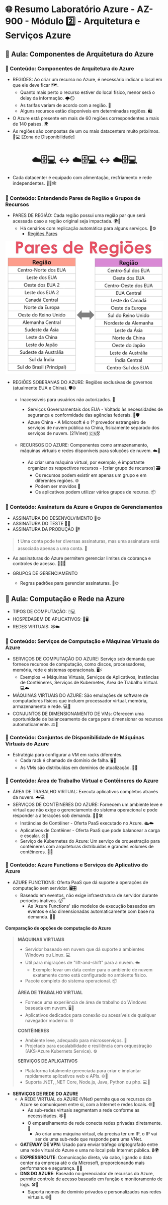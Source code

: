 # 🌐 Resumo Laboratório Azure - AZ-900 - Módulo 2️⃣ - Arquitetura e Serviços Azure

## 🏫 Aula: Componentes de Arquitetura do Azure
### 🔖 Conteúdo: Componentes de Arquitetura do Azure

* REGIÕES: Ao criar um recurso no Azure, é necessário indicar o local em que ele deve ficar 🗺️.
  * Quanto mais perto o recurso estiver do local físico, menor será o delay da informação. 🌩️⏲️
  * As tarifas variam de acordo com a região. 💸
  * Alguns recursos estão disponíveis em determinadas regiões. 🛍️
* O Azure está presente em mais de 60 regiões correspondentes a mais de 140 países. 🌍
* As regiões são compostas de um ou mais datacenters muito próximos. 🏢💻 [Zona de Disponibilidade]

<h1 align="center"> ☁️🗄️💻 ↔️ ☁️🗄️💻 ↔️ ☁️🗄️💻 </h1>

* Cada datacenter é equipado com alimentação, resfriamento e rede independentes. 🔌🧊🕸️

### 🔖 Conteúdo: Entendendo Pares de Região e Grupos de Recursos

* PARES DE REGIÃO: Cada região possui uma região par que será acessada caso a região original seja impactada. 🌍🤝
  * Há cenários com replicação automática para alguns serviços. 🔄⚙️
    * [Regiões Pares](https://aka.ms/PairedRegions-ptb)

![Pares de Região](https://github.com/thiagofs84/Res_Lab_Azure/blob/main/Regi%C3%B5es.PNG)

* REGIÕES SOBERANAS DO AZURE: Regiões exclusivas de governos (atualmente EUA e China). 🛡️🌐
  * Inacessíveis para usuários não autorizados. 🚫
    * Serviços Governamentais dos EUA - Voltado às necessidades de segurança e conformidade das agências federais. 🗽🛡️
    * Azure China - A Microsoft é o 1º provedor estrangeiro de serviços de nuvem pública na China, fisicamente separado dos serviços de nuvem. (21Vinet) 🇨🇳🎖️

   * RECURSOS DO AZURE: Componentes como armazenamento, máquinas virtuais e redes disponíveis para soluções de nuvem. ☁️💾
     * Ao criar uma máquina virtual, por exemplo, é importante organizar os respectivos recursos - [criar grupo de recursos] 🗃️
       * Os recursos podem existir em apenas um grupo e em diferentes regiões. 🌐
       * Podem ser movidos 🔀
       * Os aplicativos podem utilizar vários grupos de recurso. 📦

### 🔖 Conteúdo: Assinatura da Azure e Grupos de Gerenciamentos

* ASSINATURA DO DESENVOLVIMENTO 🔑⚙️
* ASSINATURA DO TESTE 🔑🧪
* ASSINATURA DA PRODUÇÃO 🔑🕴️

> ❗ Uma conta pode ter diversas assinaturas, mas uma assinatura está associada apenas a uma conta. 🧾

  * As assinaturas do Azure permitem gerenciar limites de cobrança e controles de acesso. 🧑‍💻🔐

* GRUPOS DE GERENCIAMENTO
  * Regras padrões para gerenciar assinaturas. 📑⚙️

## 🏫 Aula: Computação e Rede na Azure
* TIPOS DE COMPUTAÇÃO: 🖱️💻
* HOSPEDAGEM DE APLICATIVOS: 🏨🖥️
* REDES VIRTUAIS: 🕸️☁️

### 🔖 Conteúdo: Serviços de Computação e Máquinas Virtuais do Azure

* SERVIÇOS DE COMPUTAÇÃO DO AZURE: Serviço sob demanda que fornece recursos de computação, como discos, processadores, memória, rede e sistemas operacionais. 🖥️⚡
  * Exemplos → Máquinas Virtuais, Serviços de Aplicativos, Instâncias de Contêineres, Serviços de Kubernetes, Área de Trabalho Virtual. 💻☁️
* MÁQUINAS VIRTUAIS DO AZURE: São emulações de software de computadores físicos que incluem processador virtual, memória, armazenamento e rede. 💻💾
* CONJUNTOS DE DIMENSIONAMENTO DE VMs: Oferecem uma oportunidade de balanceamento de carga para dimensionar os recursos automaticamente. ⚖️🤖

### 🔖 Conteúdo: Conjuntos de Disponibilidade de Máquinas Virtuais do Azure

* Estratégia para configurar a VM em racks diferentes.
  * Cada rack é chamado de domínio de falha. 🖥️🔧
  * As VMs são distribuídas em domínios de atualização. 🔄💡

### 🔖 Conteúdo: Área de Trabalho Virtual e Contêineres do Azure

* ÁREA DE TRABALHO VIRTUAL: Executa aplicativos completos através da nuvem. ☁️💻
* SERVIÇOS DE CONTÊINERES DO AZURE: Fornecem um ambiente leve e virtual que não exige o gerenciamento do sistema operacional e pode responder a alterações sob demanda. 🧑‍💻🛠️
  * Instâncias de Contêiner - Oferta PaaS executado no Azure. 🛳️☁️
  * Aplicativos de Contêiner - Oferta PaaS que pode balancear a carga e escalar. ⚖️🚀
  * Serviço de Kubernetes do Azure: Um serviço de orquestração para contêineres com arquiteturas distribuídas e grandes volumes de contêineres. 🧩🐳

### 🔖 Conteúdo: Azure Functions e Serviços de Aplicativo do Azure

* AZURE FUNCTIONS: Oferta PaaS que dá suporte a operações de computação sem servidor. 🖥️🎛️
  * Baseado em eventos, não exige infraestrutura de servidor durante períodos inativos. 😴
    * As 'Azure Functions' são modelos de execução baseados em eventos e são dimensionadas automaticamente com base na demanda. 🤖🔄

#### Comparação de opções de computação do Azure

> **MÁQUINAS VIRTUAIS**
> * Servidor baseado em nuvem que dá suporte a ambientes Windows ou Linux. 💻
> * Útil para migrações de "lift-and-shift" para a nuvem. ☁️
>   * Exemplo: levar um data center para o ambiente de nuvem exatamente como está configurado no ambiente físico.
> * Pacote completo do sistema operacional. 📦
>
> **ÁREA DE TRABALHO VIRTUAL**
> * Fornece uma experiência de área de trabalho do Windows baseada em nuvem. 🖥️💨
> * Aplicativos dedicados para conexão ou acessíveis de qualquer navegador moderno. 🌐
>
> **CONTÊINERES**
> * Ambiente leve, adequado para microsserviços. 🧩
> * Projetado para escalabilidade e resiliência com orquestração (AKS-Azure Kubernets Service). ⚙️
>
> **SERVIÇOS DE APLICATIVOS**
> * Plataforma totalmente gerenciada para criar e implantar rapidamente aplicativos web e APIs. 🌐🚀
> * Suporta .NET, ,NET Core, Node.js, Java, Python ou php. 💻🔧

* **SERVIÇOS DE REDE DO AZURE**
  * A REDE VIRTUAL do AZURE (VNet) permite que os recursos do Azure se comuniquem entre si, com a Internet e redes locais. 🌐💬
    * As sub-redes virtuais segmentam a rede conforme as necessidades. 🕸️📶
    * O emparelhamento de rede conecta redes privadas diretamente. 🔗
      * Ao criar uma máquina virtual, ela precisa ter um IP, o IP vai ser de uma sub-rede que responde para uma VNet.
  * **GATEWAY DE VPN**: Usado para enviar tráfego criptografado entre uma rede virtual do Azure e uma no local pela Internet pública. 🔒🌍
  * **EXPRESSROUTE**: Comunicação direta, via cabo, ligando o data center da empresa até o da Microsoft, proporcionando mais performance e segurança. 🚀🔗
  * **DNS DO AZURE**: Baseado no gerenciador de recursos do Azure, permite controle de acesso baseado em função e monitoramento de logs. 🛠️📝
    * Suporta nomes de domínio privados e personalizados nas redes virtuais. 🌐🔧

